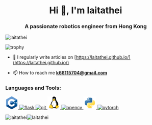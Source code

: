<h1 align="center">Hi 👋, I'm laitathei</h1>
<h3 align="center">A passionate robotics engineer from Hong Kong</h3>

<p align="left"> <img src="https://komarev.com/ghpvc/?username=laitathei&label=Profile%20views&color=0e75b6&style=flat" alt="laitathei" /> </p>

![trophy](https://github-profile-trophy.vercel.app/?username=laitathei&theme=onedark&no-bg=true&no-frame=true&title=MultiLanguage&title=Commits&title=Repositories)

- 📝 I regularly write articles on [https://laitathei.github.io/](https://laitathei.github.io/)

- 📫 How to reach me **k66115704@gmail.com**

<h3 align="left">Languages and Tools:</h3>
<p align="left"> <a href="https://www.w3schools.com/cpp/" target="_blank" rel="noreferrer"> <img src="https://raw.githubusercontent.com/devicons/devicon/master/icons/cplusplus/cplusplus-original.svg" alt="cplusplus" width="40" height="40"/> </a> <a href="https://flask.palletsprojects.com/" target="_blank" rel="noreferrer"> <img src="https://www.vectorlogo.zone/logos/pocoo_flask/pocoo_flask-icon.svg" alt="flask" width="40" height="40"/> </a> <a href="https://git-scm.com/" target="_blank" rel="noreferrer"> <img src="https://www.vectorlogo.zone/logos/git-scm/git-scm-icon.svg" alt="git" width="40" height="40"/> </a> <a href="https://www.linux.org/" target="_blank" rel="noreferrer"> <img src="https://raw.githubusercontent.com/devicons/devicon/master/icons/linux/linux-original.svg" alt="linux" width="40" height="40"/> </a> <a href="https://opencv.org/" target="_blank" rel="noreferrer"> <img src="https://www.vectorlogo.zone/logos/opencv/opencv-icon.svg" alt="opencv" width="40" height="40"/> </a> <a href="https://www.python.org" target="_blank" rel="noreferrer"> <img src="https://raw.githubusercontent.com/devicons/devicon/master/icons/python/python-original.svg" alt="python" width="40" height="40"/> </a> <a href="https://pytorch.org/" target="_blank" rel="noreferrer"> <img src="https://www.vectorlogo.zone/logos/pytorch/pytorch-icon.svg" alt="pytorch" width="40" height="40"/> </a> </p>

<p><img align="left" src="https://github-readme-stats.vercel.app/api/top-langs?username=laitathei&show_icons=true&locale=en&layout=compact&theme=chartreuse-dark" alt="laitathei" /></p>

<p>&nbsp;<img align="left" src="https://github-readme-stats.vercel.app/api?username=laitathei&show_icons=true&locale=en&theme=chartreuse-dark&hide=prs&count_private=true" alt="laitathei" /></p>
